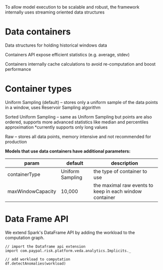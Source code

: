 To allow model execution to be scalable and robust, the framework internally uses streaming oriented data structures

# Data containers
Data structures for holding historical windows data

Containers API expose efficient statistics (e.g. average, stdev) 

Containers internally cache calculations to avoid re-computation and boost performance

# Container types

Uniform Sampling (default) – stores only a uniform sample of the data points in a window, uses Reservoir Sampling algorithm



Sorted Uniform Sampling – same as Uniform Sampling but points are also ordered, supports more advanced statistics like median and percentiles approximation
*currently supports only  long values

Raw – stores all data points, memory intensive and not recommended for production

**Models that use data containers have additional parameters:**

|param|default|description|
|-----|-------|-----------|
|containerType|Uniform Sampling| the type of container to use|
|maxWindowCapacity|10,000| the maximal raw events to keep in each window container|

# Data Frame API

We extend Spark's DataFrame API by adding the workload to the computation graph.

```
// import the Dataframe api extension
import com.paypal.risk.platform.veda.analytics.Implicits._
 
// add workload to computation
df.detectAnomalies(workload)

```

